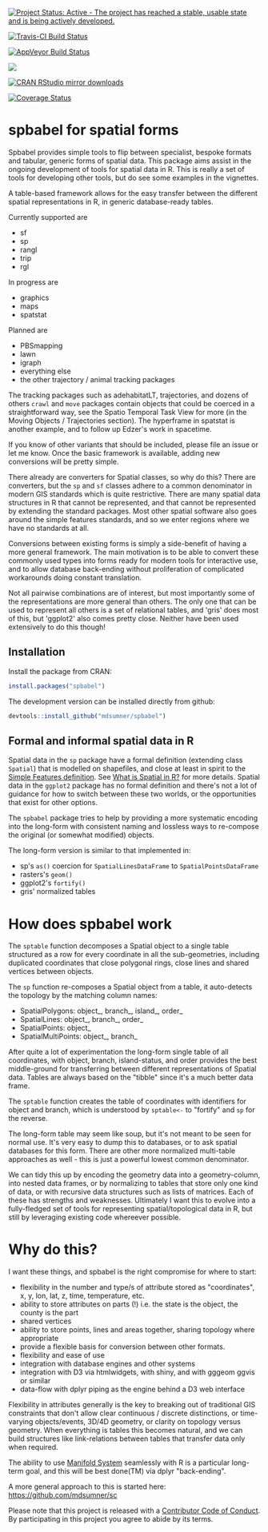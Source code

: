 
<!-- README.md is generated from README.Rmd. Please edit that file -->
[![Project Status: Active - The project has reached a stable, usable state and is being actively developed.](http://www.repostatus.org/badges/latest/active.svg)](http://www.repostatus.org/#active)

[![Travis-CI Build Status](https://travis-ci.org/mdsumner/spbabel.svg?branch=master)](https://travis-ci.org/mdsumner/spbabel)

[![AppVeyor Build Status](https://ci.appveyor.com/api/projects/status/github/mdsumner/spbabel?branch=master&svg=true)](https://ci.appveyor.com/project/mdsumner/spbabel)

[![](http://www.r-pkg.org/badges/version/spbabel)](http://www.r-pkg.org/pkg/spbabel)

[![CRAN RStudio mirror downloads](http://cranlogs.r-pkg.org/badges/spbabel)](http://www.r-pkg.org/pkg/spbabel)

[![Coverage Status](https://img.shields.io/codecov/c/github/mdsumner/spbabel/master.svg)](https://codecov.io/github/mdsumner/spbabel?branch=master)

spbabel for spatial forms
=========================

Spbabel provides simple tools to flip between specialist, bespoke formats and tabular, generic forms of spatial data. This package aims assist in the ongoing development of tools for spatial data in R. This is really a set of tools for developing other tools, but do see some examples in the vignettes.

A table-based framework allows for the easy transfer between the different spatial representations in R, in generic database-ready tables.

Currently supported are

-   sf
-   sp
-   rangl
-   trip
-   rgl

In progress are

-   graphics
-   maps
-   spatstat

Planned are

-   PBSmapping
-   lawn
-   igraph
-   everything else
-   the other trajectory / animal tracking packages

The tracking packages such as adehabitatLT, trajectories, and dozens of others `crawl` and `move` packages contain objects that could be coerced in a straightforward way, see the Spatio Temporal Task View for more (in the Moving Objects / Trajectories section). The hyperframe in spatstat is another example, and to follow up Edzer's work in spacetime.

If you know of other variants that should be included, please file an issue or let me know. Once the basic framework is available, adding new conversions will be pretty simple.

There already are converters for Spatial classes, so why do this? There are converters, but the `sp` and `sf` classes adhere to a common denominator in modern GIS standards which is quite restrictive. There are many spatial data structures in R that cannot be represented, and that cannot be represented by extending the standard packages. Most other spatial software also goes around the simple features standards, and so we enter regions where we have no standards at all.

Conversions between existing forms is simply a side-benefit of having a more general framework. The main motivation is to be able to convert these commonly used types into forms ready for modern tools for interactive use, and to allow database back-ending without proliferation of complicated workarounds doing constant translation.

Not all pairwise combinations are of interest, but most importantly some of the representations are more general than others. The only one that can be used to represent all others is a set of relational tables, and 'gris' does most of this, but 'ggplot2' also comes pretty close. Neither have been used extensively to do this though!

Installation
------------

Install the package from CRAN:

``` r
install.packages("spbabel")
```

The development version can be installed directly from github:

``` r
devtools::install_github("mdsumner/spbabel")
```

Formal and informal spatial data in R
-------------------------------------

Spatial data in the `sp` package have a formal definition (extending class `Spatial`) that is modelled on shapefiles, and close at least in spirit to the [Simple Features definition](https://github.com/edzer/sfr). See [What is Spatial in R?](https://github.com/mdsumner/spbabel/wiki/What-is-Spatial-in-R) for more details. Spatial data in the `ggplot2` package has no formal definition and there's not a lot of guidance for how to switch between these two worlds, or the opportunities that exist for other options.

The `spbabel` package tries to help by providing a more systematic encoding into the long-form with consistent naming and lossless ways to re-compose the original (or somewhat modified) objects.

The long-form version is similar to that implemented in:

-   sp's `as()` coercion for `SpatialLinesDataFrame` to `SpatialPointsDataFrame`
-   rasters's `geom()`
-   ggplot2's `fortify()`
-   gris' normalized tables

How does spbabel work
=====================

The `sptable` function decomposes a Spatial object to a single table structured as a row for every coordinate in all the sub-geometries, including duplicated coordinates that close polygonal rings, close lines and shared vertices between objects.

The `sp` function re-composes a Spatial object from a table, it auto-detects the topology by the matching column names:

-   SpatialPolygons: object\_, branch\_, island\_, order\_
-   SpatialLines: object\_, branch\_, order\_
-   SpatialPoints: object\_
-   SpatialMultiPoints: object\_, branch\_

After quite a lot of experimentation the long-form single table of all coordinates, with object, branch, island-status, and order provides the best middle-ground for transferring between different representations of Spatial data. Tables are always based on the "tibble" since it's a much better data frame.

The `sptable` function creates the table of coordinates with identifiers for object and branch, which is understood by `sptable<-` to "fortify" and `sp` for the reverse.

The long-form table may seem like soup, but it's not meant to be seen for normal use. It's very easy to dump this to databases, or to ask spatial databases for this form. There are other more normalized multi-table approaches as well - this is just a powerful lowest common denominator.

We can tidy this up by encoding the geometry data into a geometry-column, into nested data frames, or by normalizing to tables that store only one kind of data, or with recursive data structures such as lists of matrices. Each of these has strengths and weaknesses. Ultimately I want this to evolve into a fully-fledged set of tools for representing spatial/topological data in R, but still by leveraging existing code whereever possible.

Why do this?
============

I want these things, and spbabel is the right compromise for where to start:

-   flexibility in the number and type/s of attribute stored as "coordinates", x, y, lon, lat, z, time, temperature, etc.
-   ability to store attributes on parts (!) i.e. the state is the object, the county is the part
-   shared vertices
-   ability to store points, lines and areas together, sharing topology where appropriate
-   provide a flexible basis for conversion between other formats.
-   flexibility and ease of use
-   integration with database engines and other systems
-   integration with D3 via htmlwidgets, with shiny, and with gggeom ggvis or similar
-   data-flow with dplyr piping as the engine behind a D3 web interface

Flexibility in attributes generally is the key to breaking out of traditional GIS constraints that don't allow clear continuous / discrete distinctions, or time-varying objects/events, 3D/4D geometry, or clarity on topology versus geometry. When everything is tables this becomes natural, and we can build structures like link-relations between tables that transfer data only when required.

The ability to use [Manifold System](http://www.georeference.org/doc/manifold.htm) seamlessly with R is a particular long-term goal, and this will be best done(TM) via dplyr "back-ending".

A more general approach to this is started here: <https://github.com/mdsumner/sc>

Please note that this project is released with a [Contributor Code of Conduct](CONDUCT.md). By participating in this project you agree to abide by its terms.
